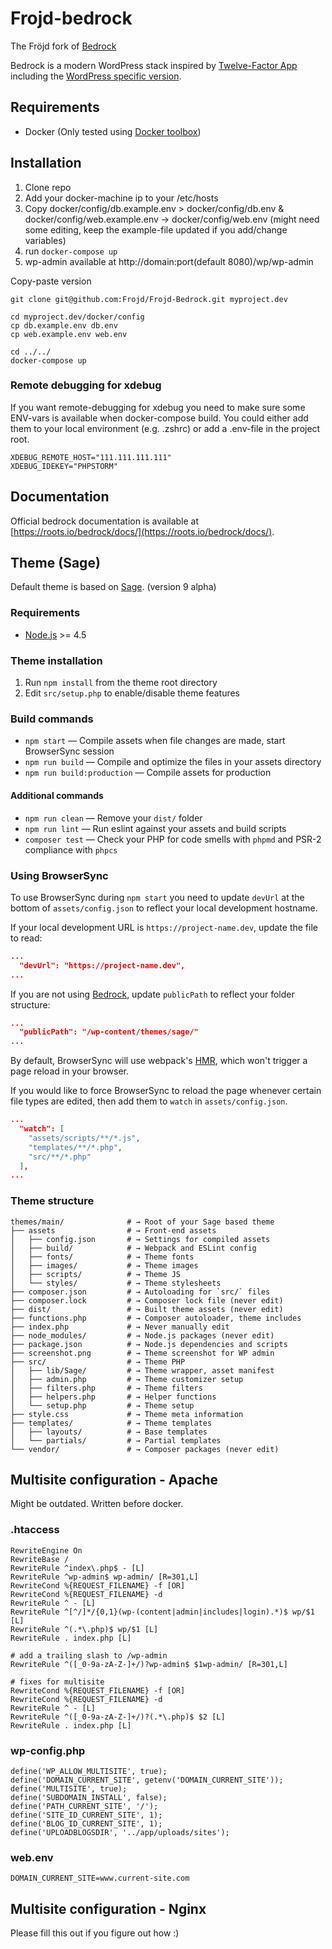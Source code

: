 # Frojd-bedrock
The Fröjd fork of [Bedrock](https://roots.io/bedrock/)

Bedrock is a modern WordPress stack inspired by [Twelve-Factor App](http://12factor.net/) including the [WordPress specific version](https://roots.io/twelve-factor-wordpress/).


## Requirements

* Docker (Only tested using [Docker toolbox](https://www.docker.com/products/docker-toolbox))

## Installation


1. Clone repo 
2. Add your docker-machine ip to your /etc/hosts
3. Copy docker/config/db.example.env > docker/config/db.env & docker/config/web.example.env ->  docker/config/web.env (might need some editing, keep the example-file updated if you add/change variables)
4. run `docker-compose up`
5. wp-admin available at http://domain:port(default 8080)/wp/wp-admin

Copy-paste version
```
git clone git@github.com:Frojd/Frojd-Bedrock.git myproject.dev

cd myproject.dev/docker/config
cp db.example.env db.env
cp web.example.env web.env

cd ../../
docker-compose up
```

### Remote debugging for xdebug
If you want remote-debugging for xdebug you need to make sure some ENV-vars is available 
when docker-compose build.
You could either add them to your local environment (e.g. .zshrc) or add a .env-file in the 
project root.
```
XDEBUG_REMOTE_HOST="111.111.111.111"
XDEBUG_IDEKEY="PHPSTORM"
```

## Documentation

Official bedrock documentation is available at [https://roots.io/bedrock/docs/](https://roots.io/bedrock/docs/).

## Theme (Sage)

Default theme is based on [Sage](https://github.com/roots/sage/tree/master/). (version 9 alpha)

### Requirements
* [Node.js](http://nodejs.org/) >= 4.5

### Theme installation

1. Run `npm install` from the theme root directory
2. Edit `src/setup.php` to enable/disable theme features

### Build commands

* `npm start` — Compile assets when file changes are made, start BrowserSync session
* `npm run build` — Compile and optimize the files in your assets directory
* `npm run build:production` — Compile assets for production

#### Additional commands

* `npm run clean` — Remove your `dist/` folder
* `npm run lint` — Run eslint against your assets and build scripts
* `composer test` — Check your PHP for code smells with `phpmd` and PSR-2 compliance with `phpcs`


### Using BrowserSync

To use BrowserSync during `npm start` you need to update `devUrl` at the bottom of `assets/config.json` to reflect your local development hostname.

If your local development URL is `https://project-name.dev`, update the file to read:
```json
...
  "devUrl": "https://project-name.dev",
...
```

If you are not using [Bedrock](https://roots.io/bedrock/), update `publicPath` to reflect your folder structure:

```json
...
  "publicPath": "/wp-content/themes/sage/"
...
```

By default, BrowserSync will use webpack's [HMR](https://webpack.github.io/docs/hot-module-replacement.html), which won't trigger a page reload in your browser.

If you would like to force BrowserSync to reload the page whenever certain file types are edited, then add them to `watch` in `assets/config.json`.

```json
...
  "watch": [
    "assets/scripts/**/*.js",
    "templates/**/*.php",
    "src/**/*.php"
  ],
...
```


### Theme structure

```shell
themes/main/              # → Root of your Sage based theme
├── assets                # → Front-end assets
│   ├── config.json       # → Settings for compiled assets
│   ├── build/            # → Webpack and ESLint config
│   ├── fonts/            # → Theme fonts
│   ├── images/           # → Theme images
│   ├── scripts/          # → Theme JS
│   └── styles/           # → Theme stylesheets
├── composer.json         # → Autoloading for `src/` files
├── composer.lock         # → Composer lock file (never edit)
├── dist/                 # → Built theme assets (never edit)
├── functions.php         # → Composer autoloader, theme includes
├── index.php             # → Never manually edit
├── node_modules/         # → Node.js packages (never edit)
├── package.json          # → Node.js dependencies and scripts
├── screenshot.png        # → Theme screenshot for WP admin
├── src/                  # → Theme PHP
│   ├── lib/Sage/         # → Theme wrapper, asset manifest
│   ├── admin.php         # → Theme customizer setup
│   ├── filters.php       # → Theme filters
│   ├── helpers.php       # → Helper functions
│   └── setup.php         # → Theme setup
├── style.css             # → Theme meta information
├── templates/            # → Theme templates
│   ├── layouts/          # → Base templates
│   └── partials/         # → Partial templates
└── vendor/               # → Composer packages (never edit)
```

## Multisite configuration - Apache
Might be outdated. Written before docker.

### .htaccess

```
RewriteEngine On
RewriteBase /
RewriteRule ^index\.php$ - [L]
RewriteRule ^wp-admin$ wp-admin/ [R=301,L]
RewriteCond %{REQUEST_FILENAME} -f [OR]
RewriteCond %{REQUEST_FILENAME} -d
RewriteRule ^ - [L]
RewriteRule ^[^/]*/{0,1}(wp-(content|admin|includes|login).*)$ wp/$1 [L]
RewriteRule ^(.*\.php)$ wp/$1 [L]
RewriteRule . index.php [L]

# add a trailing slash to /wp-admin
RewriteRule ^([_0-9a-zA-Z-]+/)?wp-admin$ $1wp-admin/ [R=301,L]

# fixes for multisite
RewriteCond %{REQUEST_FILENAME} -f [OR]
RewriteCond %{REQUEST_FILENAME} -d
RewriteRule ^ - [L]
RewriteRule ^([_0-9a-zA-Z-]+/)?(.*\.php)$ $2 [L]
RewriteRule . index.php [L]

```

### wp-config.php

```
define('WP_ALLOW_MULTISITE', true);
define('DOMAIN_CURRENT_SITE', getenv('DOMAIN_CURRENT_SITE'));
define('MULTISITE', true);
define('SUBDOMAIN_INSTALL', false);
define('PATH_CURRENT_SITE', '/');
define('SITE_ID_CURRENT_SITE', 1);
define('BLOG_ID_CURRENT_SITE', 1);
define('UPLOADBLOGSDIR', '../app/uploads/sites');
```

### web.env 

```
DOMAIN_CURRENT_SITE=www.current-site.com
```

## Multisite configuration - Nginx
Please fill this out if you figure out how :)
